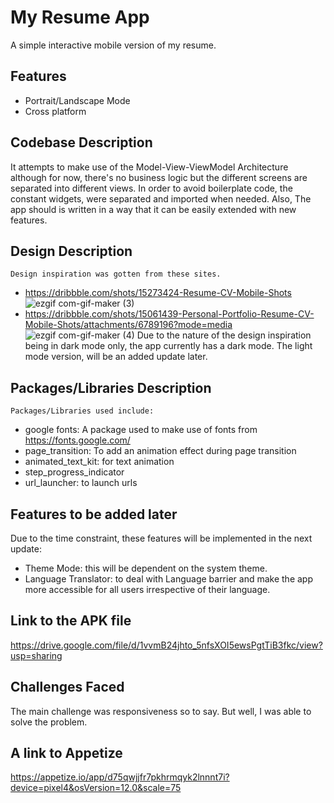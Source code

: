 
# My Resume App
A simple interactive mobile version of my resume. 


## Features

- Portrait/Landscape Mode
- Cross platform



## Codebase Description
It attempts to make use of the Model-View-ViewModel Architecture 
although for now,  there's no business logic but the different screens 
are separated into different views. In order to avoid boilerplate code,
the constant widgets, were separated and imported when needed. Also,
The app should is written in a way that it can be easily extended with new features.
## Design Description
    Design inspiration was gotten from these sites.
- https://dribbble.com/shots/15273424-Resume-CV-Mobile-Shots
![ezgif com-gif-maker (3)](https://user-images.githubusercontent.com/79150315/200110327-09ebee36-6bdf-40da-921b-0f846f701351.png)
- https://dribbble.com/shots/15061439-Personal-Portfolio-Resume-CV-Mobile-Shots/attachments/6789196?mode=media
![ezgif com-gif-maker (4)](https://user-images.githubusercontent.com/79150315/200110326-5bebabef-1136-4ad2-9f16-1f50d9bdcf1a.png)
Due to the nature of the design inspiration being in dark mode only, the app currently has a dark mode. The light mode version, 
will be an added update later.


## Packages/Libraries Description
    Packages/Libraries used include:
- google fonts: A package used to make use of fonts from https://fonts.google.com/
- page_transition: To add an animation effect during page transition
- animated_text_kit: for text animation
- step_progress_indicator
- url_launcher: to launch urls
## Features to be added later
Due to the time constraint, these features will be implemented in the next update:

- Theme Mode: this will be dependent on the system theme.
- Language Translator: to deal with Language barrier and make the app more accessible 
for all users irrespective of their language.



## Link to the APK file
https://drive.google.com/file/d/1vvmB24jhto_5nfsXOI5ewsPgtTiB3fkc/view?usp=sharing
## Challenges Faced
The main challenge was responsiveness so to say. But well, I was able to solve the problem.

## A link to Appetize
https://appetize.io/app/d75qwjjfr7pkhrmqyk2lnnnt7i?device=pixel4&osVersion=12.0&scale=75
